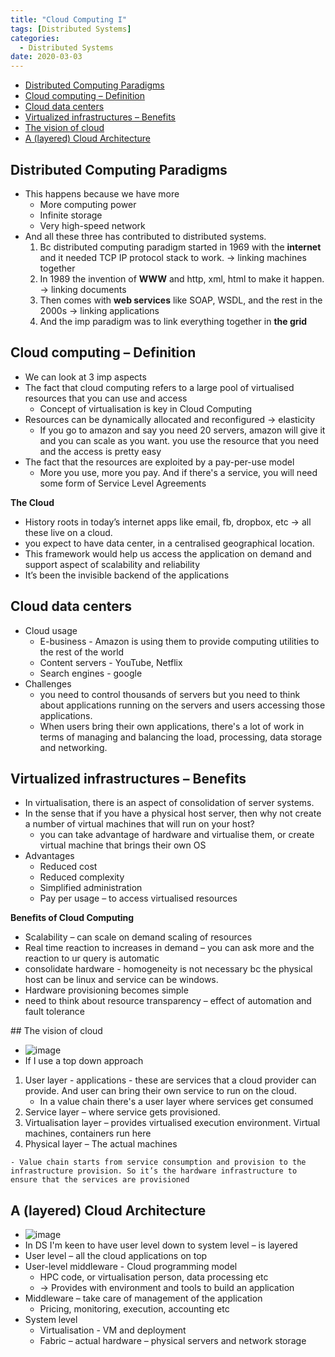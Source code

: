 ```yaml
---
title: "Cloud Computing I"
tags: [Distributed Systems]
categories:
  - Distributed Systems
date: 2020-03-03
---
```


<!-- TOC START min:1 max:3 link:true asterisk:false update:true -->
  - [Distributed Computing Paradigms](#distributed-computing-paradigms)
  - [Cloud computing – Definition](#cloud-computing--definition)
  - [Cloud data centers](#cloud-data-centers)
  - [Virtualized infrastructures – Benefits](#virtualized-infrastructures--benefits)
  - [The vision of cloud](#the-vision-of-cloud)
  - [A (layered) Cloud Architecture](#a-layered-cloud-architecture)
<!-- TOC END -->



## Distributed Computing Paradigms
  - This happens because we have more
      - More computing power
      - Infinite storage
      - Very high-speed network
  - And all these three has contributed to distributed systems.
    1.  Bc distributed computing paradigm started in 1969 with the
        **internet** and it needed TCP IP protocol stack to work. →
        linking machines together
    2.  In 1989 the invention of **WWW** and http, xml, html to make it
        happen. → linking documents
    3.  Then comes with **web services** like SOAP, WSDL, and the rest
        in the 2000s → linking applications
    4.  And the imp paradigm was to link everything together in **the
        grid**


## Cloud computing – Definition
  - We can look at 3 imp aspects
  - The fact that cloud computing refers to a large pool of virtualised
    resources that you can use and access
      - Concept of virtualisation is key in Cloud Computing
  - Resources can be dynamically allocated and reconfigured → elasticity
      - If you go to amazon and say you need 20 servers, amazon will
        give it and you can scale as you want. you use the resource that
        you need and the access is pretty easy
  - The fact that the resources are exploited by a pay-per-use model
      - More you use, more you pay. And if there's a service, you will
        need some form of Service Level Agreements

**The Cloud**
  - History roots in today’s internet apps like email, fb, dropbox, etc
    → all these live on a cloud.
  - you expect to have data center, in a centralised geographical
    location.
  - This framework would help us access the application on demand and
    support aspect of scalability and reliability
  - It’s been the invisible backend of the applications

## Cloud data centers
  - Cloud usage
      - E-business - Amazon is using them to provide computing utilities
        to the rest of the world
      - Content servers - YouTube, Netflix
      - Search engines - google
  - Challenges
      - you need to control thousands of servers but you need to think
        about applications running on the servers and users accessing
        those applications.
      - When users bring their own applications, there's a lot of
        work in terms of managing and balancing the load, processing,
        data storage and networking.


## Virtualized infrastructures – Benefits
  - In virtualisation, there is an aspect of consolidation of server
    systems.
  - In the sense that if you have a physical host server, then why not
    create a number of virtual machines that will run on your host?
      - you can take advantage of hardware and virtualise them, or create
        virtual machine that brings their own OS
  - Advantages
      - Reduced cost
      - Reduced complexity
      - Simplified administration
      - Pay per usage – to access virtualised resources

**Benefits of Cloud Computing**

  - Scalability – can scale on demand scaling of resources
  - Real time reaction to increases in demand – you can ask more and the
    reaction to ur query is automatic
  - consolidate hardware - homogeneity is not necessary bc the physical
    host can be linux and service can be windows.
  - Hardware provisioning becomes simple
  - need to think about resource transparency – effect of automation and
    fault tolerance



## The vision of cloud

  - ![image](https://user-images.githubusercontent.com/33334078/75290152-b6a54d00-5817-11ea-8507-e0a3fed34187.png)
  - If I use a top down approach
<!-- end list -->
1.  User layer - applications - these are services that a cloud
    provider can provide. And user can bring their own service to run on
    the cloud.
    - In a value chain there's a user layer where services get
        consumed
2.  Service layer – where service gets provisioned.
3.  Virtualisation layer – provides virtualised execution environment.
    Virtual machines, containers run here
4.  Physical layer – The actual machines
<!-- end list -->
    - Value chain starts from service consumption and provision to the
    infrastructure provision. So it’s the hardware infrastructure to
    ensure that the services are provisioned

## A (layered) Cloud Architecture

  - ![image](https://user-images.githubusercontent.com/33334078/75290220-d6d50c00-5817-11ea-844a-107d275ec656.png)
  - In DS I'm keen to have user level down to system level – is layered
  - User level – all the cloud applications on top
  - User-level middleware - Cloud programming model
      - HPC code, or virtualisation person, data processing etc
      - → Provides with environment and tools to build an application
  - Middleware – take care of management of the application
      - Pricing, monitoring, execution, accounting etc
  - System level
      - Virtualisation - VM and deployment
      - Fabric – actual hardware – physical servers and network storage
